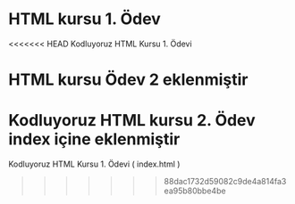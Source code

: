 # HTML kursu 1. Ödev
<<<<<<< HEAD
Kodluyoruz HTML Kursu 1. Ödevi

# HTML kursu Ödev 2 eklenmiştir
Kodluyoruz HTML kursu 2. Ödev index içine eklenmiştir
=======
Kodluyoruz HTML Kursu 1. Ödevi ( index.html )
>>>>>>> 88dac1732d59082c9de4a814fa3ea95b80bbe4be
